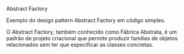Abstract Factory

Exemplo do design pattern Abstract Factory em código simples.

O Abstract Factory, também conhecido como Fábrica Abstrata,
é um padrão de projeto criacional que permite
produzir famílias de objetos relacionados sem ter que especificar as classes concretas.